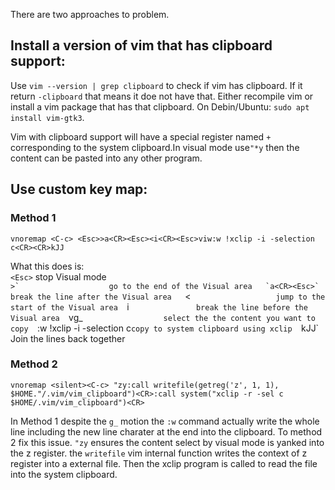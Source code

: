 There are two approaches to problem.

## Install a version of vim that has clipboard support:
Use `vim --version | grep clipboard` to check if vim has clipboard. If it return `-clipboard` that means it doe not have that. Either recompile vim or install a vim package that has that clipboard. On Debin/Ubuntu: `sudo apt install vim-gtk3`.

Vim with clipboard support will have a special register named `+` corresponding to the system clipboard.In visual mode use`"*y` then the content can be pasted into any other program.


## Use custom key map:

### Method 1
```vim
vnoremap <C-c> <Esc>>a<CR><Esc><i<CR><Esc>viw:w !xclip -i -selection c<CR><CR>kJJ
```
What this does is:  
`<Esc>`					stop Visual mode  
``>`					go to the end of the Visual area  
`a<CR><Esc>`				break the line after the Visual area  
``<`					jump to the start of the Visual area  
`i<CR><Esc>`				break the line before the Visual area  
`vg_`					select the the content you want to copy  
`:w !xclip -i -selection c<CR><CR>`	copy to system clipboard using xclip  
`kJJ`					Join the lines back together  

### Method 2
```vim
vnoremap <silent><C-c> "zy:call writefile(getreg('z', 1, 1), $HOME."/.vim/vim_clipboard")<CR>:call system("xclip -r -sel c $HOME/.vim/vim_clipboard")<CR>
```
In Method 1 despite the `g_` motion the `:w` command actually write the whole line including the new line charater at the end into the clipboard. To method 2 fix this issue. `"zy` ensures the content select by visual mode is yanked into the z register. the `writefile` vim internal function writes the context of z register into a external file. Then the xclip program is called to read the file into the system clipboard. 
